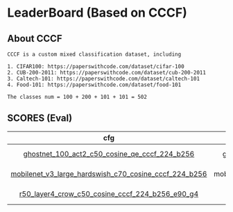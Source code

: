 
# LeaderBoard (Based on CCCF)

## About CCCF

    CCCF is a custom mixed classification dataset, including

    1. CIFAR100: https://paperswithcode.com/dataset/cifar-100
    2. CUB-200-2011: https://paperswithcode.com/dataset/cub-200-2011
    3. Caltech-101: https://paperswithcode.com/dataset/caltech-101
    4. Food-101: https://paperswithcode.com/dataset/food-101

    The classes num = 100 + 200 + 101 + 101 = 502

## SCORES (Eval)

| cfg |    model   |   top1/top3/top5/top10   |   feat_type   | max_num | aggregate | enhance | distance | rank | re_rank | index_mode |
|:---:|:----------:|:-------------:|:----------------:|:---------:|:------------:|:-----:|:-----:|:-----:|:-----:|:-----:|
|  [ghostnet_100_act2_c50_cosine_qe_cccf_224_b256](../configs/cccf/ghostnet/ghostnet_100_act2_c50_cosine_qe_cccf_224_b256.yaml)   |  ghostnet_100  | 67.106 / 77.567 / 80.346 / 84.507   | act2 |    50    |  identity |   identity  |   cosine  | normal  |   qe  |   0  |
|  [mobilenet_v3_large_hardswish_c70_cosine_cccf_224_b256](../configs/cccf/mobilenet/mobilenet_v3_large_hardswish_c70_cosine_cccf_224_b256.yaml)   |  mobilenet_v3_large  | 67.209 / 80.115 / 84.841 / 89.951   | hardswish |    70    |  identity |   identity  |   cosine  | normal  |   identity  |   0  |
|  [r50_layer4_crow_c50_cosine_cccf_224_b256_e90_g4](configs/cccf/resnet/r50_layer4_crow_c50_cosine_cccf_224_b256.yaml)   |  resnet50  | 53.950 / 68.322 / 74.381 / 81.085 | layer4 |    50    |  crow |   identity  |   cosine  | normal  |   identity  |   0  |
